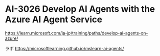 # AI-3026 Develop AI Agents with the Azure AI Agent Service

https://learn.microsoft.com/ja-jp/training/paths/develop-ai-agents-on-azure/


ラボ
https://microsoftlearning.github.io/mslearn-ai-agents/
